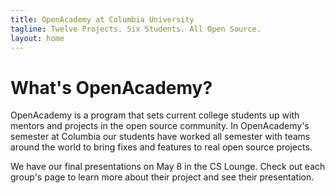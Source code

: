 ```yaml
---
title: OpenAcademy at Columbia University
tagline: Twelve Projects. Six Students. All Open Source.
layout: home
---
```


# What's OpenAcademy? #

OpenAcademy is a program that sets current college students up with mentors and
projects in the open source community. In OpenAcademy's semester at Columbia
our students have worked all semester with teams around the world to bring fixes
and features to real open source projects. 

We have our final presentations on May 8 in the CS Lounge. Check out each group's page to learn more about their project and see their presentation.